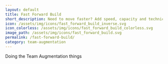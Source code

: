 ```yaml
---
layout: default
title: Fast Forward Build
short_description: Need to move faster? Add speed, capacity and technical depth to your software development in an instant. It’s not easy to hire senior tech talent, or build software fast enough to keep up with business opportunities. We’ll help you hit the fast forward button with one of our experienced design and development teams. They’ll jump into planning and feature delivery and work side-by-side with your team, providing the process and leadership to drive great results faster.
icon: /assets/img/icons/fast_forward_build_inverse.svg
icon_colorless: /assets/img/icons/fast_forward_build_colorless.svg
image_path: /assets/img/icons/fast_forward_build.svg
permalink: /fast-forward-build/
category: team-augmentation
---
```

Doing the Team Augmentation things
